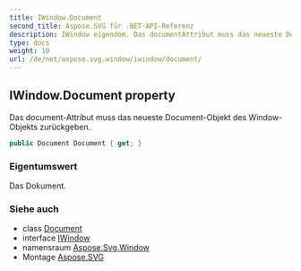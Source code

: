 ```yaml
---
title: IWindow.Document
second_title: Aspose.SVG für .NET-API-Referenz
description: IWindow eigendom. Das documentAttribut muss das neueste DocumentObjekt des WindowObjekts zurückgeben.
type: docs
weight: 10
url: /de/net/aspose.svg.window/iwindow/document/
---
```

## IWindow.Document property

Das document-Attribut muss das neueste Document-Objekt des Window-Objekts zurückgeben.

```csharp
public Document Document { get; }
```

### Eigentumswert

Das Dokument.

### Siehe auch

* class [Document](../../../aspose.svg.dom/document/)
* interface [IWindow](../)
* namensraum [Aspose.Svg.Window](../../iwindow/)
* Montage [Aspose.SVG](../../../)


